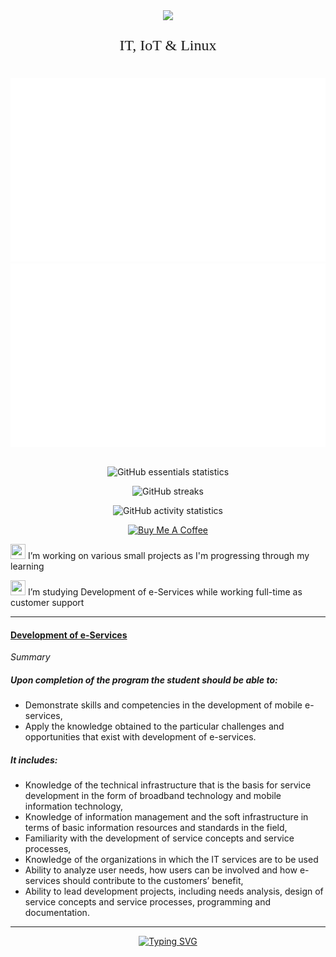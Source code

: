 <div align="center">
  <img src="https://user-images.githubusercontent.com/12261439/156358173-e4389fb4-6889-471b-ab84-01e89362cca0.png">
</div>
 
<p style="font-family: Red Hat Text; font-size: 24px;" align="center">
  IT, IoT &amp; Linux
</p>

<div style="display: flex;">
  <p align="center">
    <img src="https://raw.githubusercontent.com/ZendaiOwl/github-stats/master/generated/overview.svg#gh-dark-mode-only" 
         alt="GitHub stats overview">
    <img src="https://raw.githubusercontent.com/ZendaiOwl/github-stats/master/generated/languages.svg#gh-dark-mode-only" 
         alt="Programming language stats">
 </p>
</div>

<p align="center">
    <img src="https://github-readme-stats-zendai.vercel.app/api?username=zendaiowl&theme=nightowl&show_icons=true" 
         alt="GitHub essentials statistics">
</p>

<p align="center">
  <img alt="GitHub streaks" 
       src="https://github-readme-streak-stats.herokuapp.com/?user=ZendaiOwl&theme=dark"> 
</p>

<p align="center">
  <img alt="GitHub activity statistics" 
       src="https://github-profile-summary-cards.vercel.app/api/cards/profile-details?username=ZendaiOwl"> 
</p>
 
 <p align="center">
  <a href="https://www.buymeacoffee.com/zendaiowl">
   <img src="https://cdn.buymeacoffee.com/buttons/v2/default-blue.png" 
        alt="Buy Me A Coffee" 
        style="height: 60px !important;width: 217px !important;">
  </a>
 </p>
 
 <p align="left">
   <img src="https://user-images.githubusercontent.com/12261439/157476806-f4b817ea-b7d1-40c6-92e7-b7dc08f011ca.png" 
        width="24px" 
        height="24px"> I’m working on various small projects as I'm progressing through my learning
 </p>
 
 <p align="left">
   <img src="https://user-images.githubusercontent.com/12261439/157476831-da9cd842-c008-4b6b-bfe7-767df0cc9453.png" 
        width="24px" 
        height="24px"> I’m studying Development of e-Services while working full-time as customer support
 </p>

---

#### [Development of e-Services][university-programme]

_Summary_

##### Upon completion of the program the student should be able to:

- Demonstrate skills and competencies in the development of mobile e-services,
- Apply the knowledge obtained to the particular challenges and opportunities that exist with development of e-services.

##### It includes:

- Knowledge of the technical infrastructure that is the basis for service development in the form of broadband technology and mobile information technology,
- Knowledge of information management and the soft infrastructure in terms of basic information resources and standards in the field,
- Familiarity with the development of service concepts and service processes,
- Knowledge of the organizations in which the IT services are to be used
- Ability to analyze user needs, how users can be involved and how e-services should contribute to the customers’ benefit,
- Ability to lead development projects, including needs analysis, design of service concepts and service processes, programming and documentation.

---

<div align="center">
  <a href="https://git.io/typing-svg"><img src="https://readme-typing-svg.herokuapp.com?font=Fira+Code&weight=250&size=16&pause=1000&center=true&vCenter=true&random=false&width=720&lines=Lust;Gluttony;Greed;Sloth;Wrath;Envy;Pride;Ignorance;Attachment;Aversion;All+existence+is+suffering;Suffering+produced+by+painful+experiences;Suffering+produced+by+change;Suffering+produced+by+conditioning;The+origin+of+suffering+is+craving;Craving+for+sensory+pleasures;Craving+to+be;Craving+not+to+be;The+end+of+suffering+comes+with+the+end+of+craving;There+is+a+path+that+leads+from+suffering;Right+View;Right+Intention;Right+Speech;Right+Action;Right+Livelihood;Right+Effort;Right+Mindfulness;Right+Concentration;Kindness;Temperance;Charity;Chastity;Humility;Diligence;Patience;The+truth+of+suffering;The+truth+of+origin;The+truth+of+cessation;The+truth+of+the+path" alt="Typing SVG" /></a>
</div>

<!-- LINKS -->

[university-programme]: https://www.du.se/sv/Utbildning/Program/utveckling-av-etjanster/
